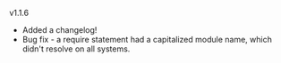 v1.1.6

* Added a changelog!
* Bug fix - a require statement had a capitalized module name, which didn't resolve on all systems.
